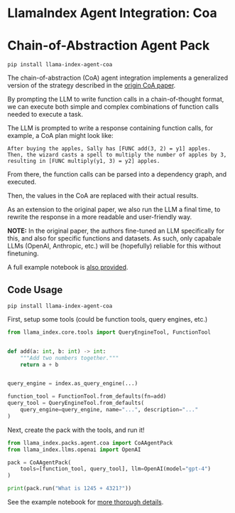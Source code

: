 # LlamaIndex Agent Integration: Coa

# Chain-of-Abstraction Agent Pack

`pip install llama-index-agent-coa`

The chain-of-abstraction (CoA) agent integration implements a generalized version of the strategy described in the [origin CoA paper](https://arxiv.org/abs/2401.17464).

By prompting the LLM to write function calls in a chain-of-thought format, we can execute both simple and complex combinations of function calls needed to execute a task.

The LLM is prompted to write a response containing function calls, for example, a CoA plan might look like:

```
After buying the apples, Sally has [FUNC add(3, 2) = y1] apples.
Then, the wizard casts a spell to multiply the number of apples by 3,
resulting in [FUNC multiply(y1, 3) = y2] apples.
```

From there, the function calls can be parsed into a dependency graph, and executed.

Then, the values in the CoA are replaced with their actual results.

As an extension to the original paper, we also run the LLM a final time, to rewrite the response in a more readable and user-friendly way.

**NOTE:** In the original paper, the authors fine-tuned an LLM specifically for this, and also for specific functions and datasets. As such, only capabale LLMs (OpenAI, Anthropic, etc.) will be (hopefully) reliable for this without finetuning.

A full example notebook is [also provided](https://github.com/run-llama/llama_index/blob/main/docs/docs/examples/agent/coa_agent.ipynb).

## Code Usage

`pip install llama-index-agent-coa`

First, setup some tools (could be function tools, query engines, etc.)

```python
from llama_index.core.tools import QueryEngineTool, FunctionTool


def add(a: int, b: int) -> int:
    """Add two numbers together."""
    return a + b


query_engine = index.as_query_engine(...)

function_tool = FunctionTool.from_defaults(fn=add)
query_tool = QueryEngineTool.from_defaults(
    query_engine=query_engine, name="...", description="..."
)
```

Next, create the pack with the tools, and run it!

```python
from llama_index.packs.agent.coa import CoAAgentPack
from llama_index.llms.openai import OpenAI

pack = CoAAgentPack(
    tools=[function_tool, query_tool], llm=OpenAI(model="gpt-4")
)

print(pack.run("What is 1245 + 4321?"))
```

See the example notebook for [more thorough details](https://github.com/run-llama/llama_index/blob/main/docs/docs/examples/agent/coa_agent.ipynb).
